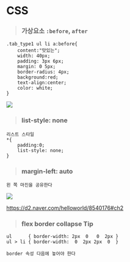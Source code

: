
# CSS
>###  가상요소 `:before`, `after`

```
.tab_type1 ul li a:before{
    content:"맛있는";
    width: 40px;
    padding: 3px 6px;
    margin: 0 5px;
    border-radius: 4px;
    background:red;
    text-align:center;
    color: white;
}

```
<img src="https://user-images.githubusercontent.com/30430227/73346127-b1142000-42c8-11ea-8db1-9b214669e73e.jpg">

>### list-style: none
```
리스트 스타일
*{
    padding:0;
    list-style: none;
}
```

>### margin-left: auto
```
왼 쪽 마진을 공유한다 
```
<img src="https://d2.naver.com/content/images/2018/12/helloworld-201811-flex_13.png">

https://d2.naver.com/helloworld/8540176#ch2

>### flex border collapse Tip
```
ul      { border-width: 2px  0   0  2px }
ul > li { border-width:  0  2px 2px  0  }
```
`border 속성 다음에 놓어야 한다`

